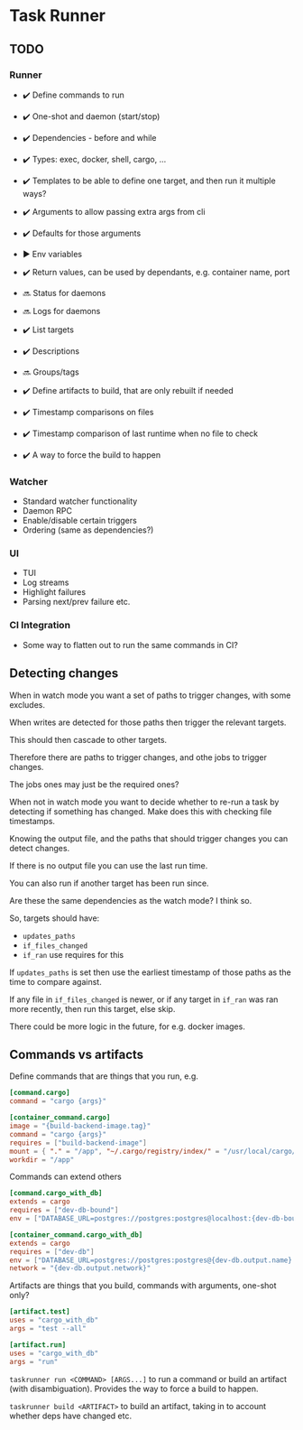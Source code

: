 # Task Runner

## TODO

### Runner

* :heavy_check_mark: Define commands to run
* :heavy_check_mark: One-shot and daemon (start/stop)
* :heavy_check_mark: Dependencies - before and while
* :heavy_check_mark: Types: exec, docker, shell, cargo, ...
* :heavy_check_mark: Templates to be able to define one target, and then run it multiple ways?
* :heavy_check_mark: Arguments to allow passing extra args from cli
* :heavy_check_mark: Defaults for those arguments
* :arrow_forward: Env variables
* :heavy_check_mark: Return values, can be used by dependants, e.g. container name, port
* :soon: Status for daemons
* :soon: Logs for daemons
* :heavy_check_mark: List targets
* :heavy_check_mark: Descriptions
* :soon: Groups/tags

* :heavy_check_mark: Define artifacts to build, that are only rebuilt if needed
* :heavy_check_mark: Timestamp comparisons on files
* :heavy_check_mark: Timestamp comparison of last runtime when no file to check
* :heavy_check_mark: A way to force the build to happen

### Watcher

* Standard watcher functionality
* Daemon RPC
* Enable/disable certain triggers
* Ordering (same as dependencies?)

### UI

* TUI
* Log streams
* Highlight failures
* Parsing next/prev failure etc.

### CI Integration

* Some way to flatten out to run the same commands in CI?

## Detecting changes

When in watch mode you want a set of paths to trigger changes, with some excludes.

When writes are detected for those paths then trigger the relevant targets.

This should then cascade to other targets.

Therefore there are paths to trigger changes, and othe jobs to trigger changes.

The jobs ones may just be the required ones?

When not in watch mode you want to decide whether to re-run a task by detecting
if something has changed. Make does this with checking file timestamps.

Knowing the output file, and the paths that should trigger changes you can
detect changes.

If there is no output file you can use the last run time.

You can also run if another target has been run since.

Are these the same dependencies as the watch mode? I think so.

So, targets should have:

* `updates_paths`
* `if_files_changed`
* `if_ran` use requires for this

If `updates_paths` is set then use the earliest timestamp of those
paths as the time to compare against.

If any file in `if_files_changed` is newer, or if any target in
`if_ran` was ran more recently, then run this target, else skip.

There could be more logic in the future, for e.g. docker images.

## Commands vs artifacts

Define commands that are things that you run, e.g.

```toml
[command.cargo]
command = "cargo {args}"

[container_command.cargo]
image = "{build-backend-image.tag}"
command = "cargo {args}"
requires = ["build-backend-image"]
mount = { "." = "/app", "~/.cargo/registry/index/" = "/usr/local/cargo/registry/index/", "~/.cargo/registry/cache/" = "/usr/local/cargo/registry/cache/", "~/.cargo/git/db/" = "/usr/local/cargo/git/" }
workdir = "/app"
```

Commands can extend others

```toml
[command.cargo_with_db]
extends = cargo
requires = ["dev-db-bound"]
env = ["DATABASE_URL=postgres://postgres:postgres@localhost:{dev-db-bound.output.port}/coach"]

[container_command.cargo_with_db]
extends = cargo
requires = ["dev-db"]
env = ["DATABASE_URL=postgres://postgres:postgres@{dev-db.output.name}:5432/coach"]
network = "{dev-db.output.network}"
```

Artifacts are things that you build, commands with arguments, one-shot only?

```toml
[artifact.test]
uses = "cargo_with_db"
args = "test --all"

[artifact.run]
uses = "cargo_with_db"
args = "run"
```

`taskrunner run <COMMAND> [ARGS...]` to run a command or build an artifact
(with disambiguation). Provides the way to force a build to happen.

`taskrunner build <ARTIFACT>` to build an artifact, taking in to account
whether deps have changed etc.
